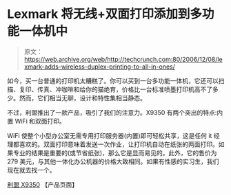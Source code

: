 # Lexmark 将无线+双面打印添加到多功能一体机中

> 原文：<https://web.archive.org/web/http://techcrunch.com:80/2006/12/08/lexmark-adds-wireless-duplex-printing-to-all-in-ones/>

如今，买一台普通的打印机太糟糕了。你可以买到一台多功能一体机，它还可以扫描、复印、传真、冲咖啡和给你的猫绝育，价格比一台标准喷墨打印机高不了多少。然而，它们相当无聊，设计和特性集相当静态。

不过，利盟推出了一款产品，吸引了我们的注意力。X9350 有两个突出的特点:内置 WiFi 和双面打印。

WiFi 使整个小型办公室无需专用打印服务器(内置)即可轻松共享，这是任何 it 经理都喜欢的。双面打印意味着发送一次作业，让打印机自动在纸张的两面打印。如果专业的结果是重要的(或节省纸张)，那么它是显而易见的。此外，它的售价为 279 美元，与其他一体化办公机器的价格大致相同。如果有性感的实习生，我们现在就去找一个。

[利盟 X9350](https://web.archive.org/web/20151002021116/http://www.lexmark.com/lexmark/product/home/438/0,6970,204816596_653293766_898207158_en,00.html?tabId=1) 【产品页面】